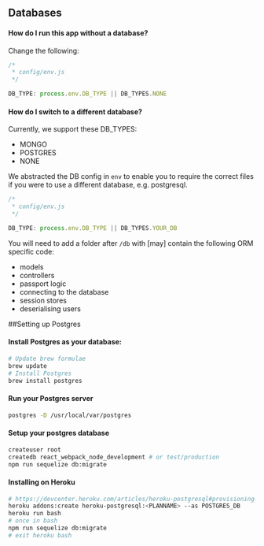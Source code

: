 ## Databases

#### How do I run this app without a database?

Change the following:
```javascript
/*
 * config/env.js
 */

DB_TYPE: process.env.DB_TYPE || DB_TYPES.NONE
```

#### How do I switch to a different database?

Currently, we support these DB_TYPES:

- MONGO
- POSTGRES
- NONE

We abstracted the DB config in `env` to enable you to require the correct files if you were to use a different database, e.g. postgresql.


```javascript
/*
 * config/env.js
 */

DB_TYPE: process.env.DB_TYPE || DB_TYPES.YOUR_DB
```

You will need to add a folder after `/db` with [may] contain the following ORM specific code:
- models
- controllers
- passport logic
- connecting to the database
- session stores
- deserialising users

##Setting up Postgres

#### Install Postgres as your database:

```bash
# Update brew formulae
brew update
# Install Postgres
brew install postgres
```

#### Run your Postgres server
```bash
postgres -D /usr/local/var/postgres
```

#### Setup your postgres database
```bash
createuser root
createdb react_webpack_node_development # or test/production
npm run sequelize db:migrate
```

#### Installing on Heroku
```bash
# https://devcenter.heroku.com/articles/heroku-postgresql#provisioning-the-add-on
heroku addons:create heroku-postgresql:<PLANNAME> --as POSTGRES_DB
heroku run bash
# once in bash
npm run sequelize db:migrate
# exit heroku bash
```
